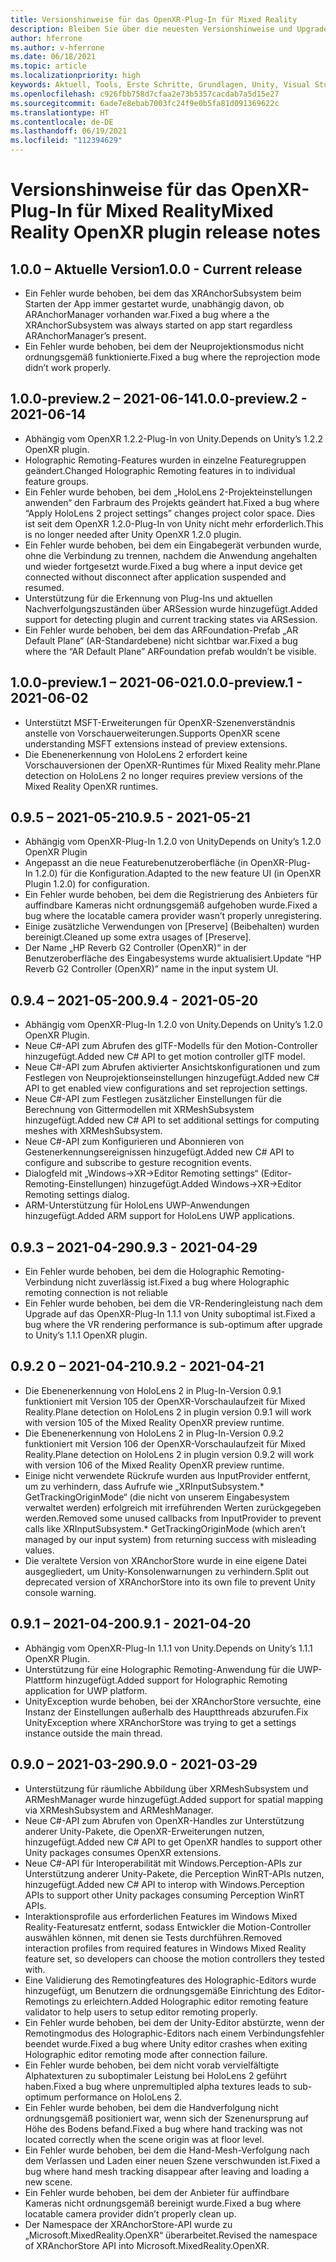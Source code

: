 ```yaml
---
title: Versionshinweise für das OpenXR-Plug-In für Mixed Reality
description: Bleiben Sie über die neuesten Versionshinweise und Upgrades für das OpenXR-Plug-In für Mixed Reality auf dem Laufenden.
author: hferrone
ms.author: v-hferrone
ms.date: 06/18/2021
ms.topic: article
ms.localizationpriority: high
keywords: Aktuell, Tools, Erste Schritte, Grundlagen, Unity, Visual Studio, Toolkit, Mixed Reality-Headset, Windows Mixed Reality-Headset, Virtual Reality-Headset, Installation, Windows, HoloLens, Emulator, Unreal, OpenXR
ms.openlocfilehash: c926fbb758d7cfaa2e73b5357cacdab7a5d15e27
ms.sourcegitcommit: 6ade7e8ebab7003fc24f9e0b5fa81d091369622c
ms.translationtype: HT
ms.contentlocale: de-DE
ms.lasthandoff: 06/19/2021
ms.locfileid: "112394629"
---
```

# <a name="mixed-reality-openxr-plugin-release-notes"></a><span data-ttu-id="cc9bc-104">Versionshinweise für das OpenXR-Plug-In für Mixed Reality</span><span class="sxs-lookup"><span data-stu-id="cc9bc-104">Mixed Reality OpenXR plugin release notes</span></span>

## <a name="100---current-release"></a><span data-ttu-id="cc9bc-105">1.0.0 – Aktuelle Version</span><span class="sxs-lookup"><span data-stu-id="cc9bc-105">1.0.0 - Current release</span></span>

* <span data-ttu-id="cc9bc-106">Ein Fehler wurde behoben, bei dem das XRAnchorSubsystem beim Starten der App immer gestartet wurde, unabhängig davon, ob ARAnchorManager vorhanden war.</span><span class="sxs-lookup"><span data-stu-id="cc9bc-106">Fixed a bug where a the XRAnchorSubsystem was always started on app start regardless ARAnchorManager’s present.</span></span>
* <span data-ttu-id="cc9bc-107">Ein Fehler wurde behoben, bei dem der Neuprojektionsmodus nicht ordnungsgemäß funktionierte.</span><span class="sxs-lookup"><span data-stu-id="cc9bc-107">Fixed a bug where the reprojection mode didn’t work properly.</span></span>

## <a name="100-preview2---2021-06-14"></a><span data-ttu-id="cc9bc-108">1.0.0-preview.2 – 2021-06-14</span><span class="sxs-lookup"><span data-stu-id="cc9bc-108">1.0.0-preview.2 - 2021-06-14</span></span>

* <span data-ttu-id="cc9bc-109">Abhängig vom OpenXR 1.2.2-Plug-In von Unity.</span><span class="sxs-lookup"><span data-stu-id="cc9bc-109">Depends on Unity’s 1.2.2 OpenXR plugin.</span></span>
* <span data-ttu-id="cc9bc-110">Holographic Remoting-Features wurden in einzelne Featuregruppen geändert.</span><span class="sxs-lookup"><span data-stu-id="cc9bc-110">Changed Holographic Remoting features in to individual feature groups.</span></span>
* <span data-ttu-id="cc9bc-111">Ein Fehler wurde behoben, bei dem „HoloLens 2-Projekteinstellungen anwenden“ den Farbraum des Projekts geändert hat.</span><span class="sxs-lookup"><span data-stu-id="cc9bc-111">Fixed a bug where “Apply HoloLens 2 project settings” changes project color space.</span></span> <span data-ttu-id="cc9bc-112">Dies ist seit dem OpenXR 1.2.0-Plug-In von Unity nicht mehr erforderlich.</span><span class="sxs-lookup"><span data-stu-id="cc9bc-112">This is no longer needed after Unity OpenXR 1.2.0 plugin.</span></span>
* <span data-ttu-id="cc9bc-113">Ein Fehler wurde behoben, bei dem ein Eingabegerät verbunden wurde, ohne die Verbindung zu trennen, nachdem die Anwendung angehalten und wieder fortgesetzt wurde.</span><span class="sxs-lookup"><span data-stu-id="cc9bc-113">Fixed a bug where a input device get connected without disconnect after application suspended and resumed.</span></span>
* <span data-ttu-id="cc9bc-114">Unterstützung für die Erkennung von Plug-Ins und aktuellen Nachverfolgungszuständen über ARSession wurde hinzugefügt.</span><span class="sxs-lookup"><span data-stu-id="cc9bc-114">Added support for detecting plugin and current tracking states via ARSession.</span></span>
* <span data-ttu-id="cc9bc-115">Ein Fehler wurde behoben, bei dem das ARFoundation-Prefab „AR Default Plane“ (AR-Standardebene) nicht sichtbar war.</span><span class="sxs-lookup"><span data-stu-id="cc9bc-115">Fixed a bug where the “AR Default Plane” ARFoundation prefab wouldn’t be visible.</span></span>

## <a name="100-preview1---2021-06-02"></a><span data-ttu-id="cc9bc-116">1.0.0-preview.1 – 2021-06-02</span><span class="sxs-lookup"><span data-stu-id="cc9bc-116">1.0.0-preview.1 - 2021-06-02</span></span>

* <span data-ttu-id="cc9bc-117">Unterstützt MSFT-Erweiterungen für OpenXR-Szenenverständnis anstelle von Vorschauerweiterungen.</span><span class="sxs-lookup"><span data-stu-id="cc9bc-117">Supports OpenXR scene understanding MSFT extensions instead of preview extensions.</span></span>
* <span data-ttu-id="cc9bc-118">Die Ebenenerkennung von HoloLens 2 erfordert keine Vorschauversionen der OpenXR-Runtimes für Mixed Reality mehr.</span><span class="sxs-lookup"><span data-stu-id="cc9bc-118">Plane detection on HoloLens 2 no longer requires preview versions of the Mixed Reality OpenXR runtimes.</span></span>

## <a name="095---2021-05-21"></a><span data-ttu-id="cc9bc-119">0.9.5 – 2021-05-21</span><span class="sxs-lookup"><span data-stu-id="cc9bc-119">0.9.5 - 2021-05-21</span></span>

* <span data-ttu-id="cc9bc-120">Abhängig vom OpenXR-Plug-In 1.2.0 von Unity</span><span class="sxs-lookup"><span data-stu-id="cc9bc-120">Depends on Unity’s 1.2.0 OpenXR Plugin</span></span>
* <span data-ttu-id="cc9bc-121">Angepasst an die neue Featurebenutzeroberfläche (in OpenXR-Plug-In 1.2.0) für die Konfiguration.</span><span class="sxs-lookup"><span data-stu-id="cc9bc-121">Adapted to the new feature UI (in OpenXR Plugin 1.2.0) for configuration.</span></span>
* <span data-ttu-id="cc9bc-122">Ein Fehler wurde behoben, bei dem die Registrierung des Anbieters für auffindbare Kameras nicht ordnungsgemäß aufgehoben wurde.</span><span class="sxs-lookup"><span data-stu-id="cc9bc-122">Fixed a bug where the locatable camera provider wasn’t properly unregistering.</span></span>
* <span data-ttu-id="cc9bc-123">Einige zusätzliche Verwendungen von [Preserve] (Beibehalten) wurden bereinigt.</span><span class="sxs-lookup"><span data-stu-id="cc9bc-123">Cleaned up some extra usages of [Preserve].</span></span>
* <span data-ttu-id="cc9bc-124">Der Name „HP Reverb G2 Controller (OpenXR)“ in der Benutzeroberfläche des Eingabesystems wurde aktualisiert.</span><span class="sxs-lookup"><span data-stu-id="cc9bc-124">Update “HP Reverb G2 Controller (OpenXR)” name in the input system UI.</span></span>

## <a name="094---2021-05-20"></a><span data-ttu-id="cc9bc-125">0.9.4 – 2021-05-20</span><span class="sxs-lookup"><span data-stu-id="cc9bc-125">0.9.4 - 2021-05-20</span></span>

* <span data-ttu-id="cc9bc-126">Abhängig vom OpenXR-Plug-In 1.2.0 von Unity.</span><span class="sxs-lookup"><span data-stu-id="cc9bc-126">Depends on Unity’s 1.2.0 OpenXR Plugin.</span></span>
* <span data-ttu-id="cc9bc-127">Neue C#-API zum Abrufen des glTF-Modells für den Motion-Controller hinzugefügt.</span><span class="sxs-lookup"><span data-stu-id="cc9bc-127">Added new C# API to get motion controller glTF model.</span></span>
* <span data-ttu-id="cc9bc-128">Neue C#-API zum Abrufen aktivierter Ansichtskonfigurationen und zum Festlegen von Neuprojektionseinstellungen hinzugefügt.</span><span class="sxs-lookup"><span data-stu-id="cc9bc-128">Added new C# API to get enabled view configurations and set reprojection settings.</span></span>
* <span data-ttu-id="cc9bc-129">Neue C#-API zum Festlegen zusätzlicher Einstellungen für die Berechnung von Gittermodellen mit XRMeshSubsystem hinzugefügt.</span><span class="sxs-lookup"><span data-stu-id="cc9bc-129">Added new C# API to set additional settings for computing meshes with XRMeshSubsystem.</span></span>
* <span data-ttu-id="cc9bc-130">Neue C#-API zum Konfigurieren und Abonnieren von Gestenerkennungsereignissen hinzugefügt.</span><span class="sxs-lookup"><span data-stu-id="cc9bc-130">Added new C# API to configure and subscribe to gesture recognition events.</span></span>
* <span data-ttu-id="cc9bc-131">Dialogfeld mit „Windows->XR->Editor Remoting settings“ (Editor-Remoting-Einstellungen) hinzugefügt.</span><span class="sxs-lookup"><span data-stu-id="cc9bc-131">Added Windows->XR->Editor Remoting settings dialog.</span></span>
* <span data-ttu-id="cc9bc-132">ARM-Unterstützung für HoloLens UWP-Anwendungen hinzugefügt.</span><span class="sxs-lookup"><span data-stu-id="cc9bc-132">Added ARM support for HoloLens UWP applications.</span></span>

## <a name="093---2021-04-29"></a><span data-ttu-id="cc9bc-133">0.9.3 – 2021-04-29</span><span class="sxs-lookup"><span data-stu-id="cc9bc-133">0.9.3 - 2021-04-29</span></span>

* <span data-ttu-id="cc9bc-134">Ein Fehler wurde behoben, bei dem die Holographic Remoting-Verbindung nicht zuverlässig ist.</span><span class="sxs-lookup"><span data-stu-id="cc9bc-134">Fixed a bug where Holographic remoting connection is not reliable</span></span>
* <span data-ttu-id="cc9bc-135">Ein Fehler wurde behoben, bei dem die VR-Renderingleistung nach dem Upgrade auf das OpenXR-Plug-In 1.1.1 von Unity suboptimal ist.</span><span class="sxs-lookup"><span data-stu-id="cc9bc-135">Fixed a bug where the VR rendering performance is sub-optimum after upgrade to Unity’s 1.1.1 OpenXR plugin.</span></span>

## <a name="092---2021-04-21"></a><span data-ttu-id="cc9bc-136">0.9.2 0 – 2021-04-21</span><span class="sxs-lookup"><span data-stu-id="cc9bc-136">0.9.2 - 2021-04-21</span></span>

* <span data-ttu-id="cc9bc-137">Die Ebenenerkennung von HoloLens 2 in Plug-In-Version 0.9.1 funktioniert mit Version 105 der OpenXR-Vorschaulaufzeit für Mixed Reality.</span><span class="sxs-lookup"><span data-stu-id="cc9bc-137">Plane detection on HoloLens 2 in plugin version 0.9.1 will work with version 105 of the Mixed Reality OpenXR preview runtime.</span></span>
* <span data-ttu-id="cc9bc-138">Die Ebenenerkennung von HoloLens 2 in Plug-In-Version 0.9.2 funktioniert mit Version 106 der OpenXR-Vorschaulaufzeit für Mixed Reality.</span><span class="sxs-lookup"><span data-stu-id="cc9bc-138">Plane detection on HoloLens 2 in plugin version 0.9.2 will work with version 106 of the Mixed Reality OpenXR preview runtime.</span></span>
* <span data-ttu-id="cc9bc-139">Einige nicht verwendete Rückrufe wurden aus InputProvider entfernt, um zu verhindern, dass Aufrufe wie „XRInputSubsystem.\* GetTrackingOriginMode“ (die nicht von unserem Eingabesystem verwaltet werden) erfolgreich mit irreführenden Werten zurückgegeben werden.</span><span class="sxs-lookup"><span data-stu-id="cc9bc-139">Removed some unused callbacks from InputProvider to prevent calls like XRInputSubsystem.\* GetTrackingOriginMode (which aren’t managed by our input system) from returning success with misleading values.</span></span>
* <span data-ttu-id="cc9bc-140">Die veraltete Version von XRAnchorStore wurde in eine eigene Datei ausgegliedert, um Unity-Konsolenwarnungen zu verhindern.</span><span class="sxs-lookup"><span data-stu-id="cc9bc-140">Split out deprecated version of XRAnchorStore into its own file to prevent Unity console warning.</span></span>

## <a name="091---2021-04-20"></a><span data-ttu-id="cc9bc-141">0.9.1 – 2021-04-20</span><span class="sxs-lookup"><span data-stu-id="cc9bc-141">0.9.1 - 2021-04-20</span></span>

* <span data-ttu-id="cc9bc-142">Abhängig vom OpenXR-Plug-In 1.1.1 von Unity.</span><span class="sxs-lookup"><span data-stu-id="cc9bc-142">Depends on Unity’s 1.1.1 OpenXR Plugin.</span></span>
* <span data-ttu-id="cc9bc-143">Unterstützung für eine Holographic Remoting-Anwendung für die UWP-Plattform hinzugefügt.</span><span class="sxs-lookup"><span data-stu-id="cc9bc-143">Added support for Holographic Remoting application for UWP platform.</span></span>
* <span data-ttu-id="cc9bc-144">UnityException wurde behoben, bei der XRAnchorStore versuchte, eine Instanz der Einstellungen außerhalb des Hauptthreads abzurufen.</span><span class="sxs-lookup"><span data-stu-id="cc9bc-144">Fix UnityException where XRAnchorStore was trying to get a settings instance outside the main thread.</span></span>

## <a name="090---2021-03-29"></a><span data-ttu-id="cc9bc-145">0.9.0 – 2021-03-29</span><span class="sxs-lookup"><span data-stu-id="cc9bc-145">0.9.0 - 2021-03-29</span></span>

* <span data-ttu-id="cc9bc-146">Unterstützung für räumliche Abbildung über XRMeshSubsystem und ARMeshManager wurde hinzugefügt.</span><span class="sxs-lookup"><span data-stu-id="cc9bc-146">Added support for spatial mapping via XRMeshSubsystem and ARMeshManager.</span></span>
* <span data-ttu-id="cc9bc-147">Neue C#-API zum Abrufen von OpenXR-Handles zur Unterstützung anderer Unity-Pakete, die OpenXR-Erweiterungen nutzen, hinzugefügt.</span><span class="sxs-lookup"><span data-stu-id="cc9bc-147">Added new C# API to get OpenXR handles to support other Unity packages consumes OpenXR extensions.</span></span>
* <span data-ttu-id="cc9bc-148">Neue C#-API für Interoperabilität mit Windows.Perception-APIs zur Unterstützung anderer Unity-Pakete, die Perception WinRT-APIs nutzen, hinzugefügt.</span><span class="sxs-lookup"><span data-stu-id="cc9bc-148">Added new C# API to interop with Windows.Perception APIs to support other Unity packages consuming Perception WinRT APIs.</span></span>
* <span data-ttu-id="cc9bc-149">Interaktionsprofile aus erforderlichen Features im Windows Mixed Reality-Featuresatz entfernt, sodass Entwickler die Motion-Controller auswählen können, mit denen sie Tests durchführen.</span><span class="sxs-lookup"><span data-stu-id="cc9bc-149">Removed interaction profiles from required features in Windows Mixed Reality feature set, so developers can choose the motion controllers they tested with.</span></span>
* <span data-ttu-id="cc9bc-150">Eine Validierung des Remotingfeatures des Holographic-Editors wurde hinzugefügt, um Benutzern die ordnungsgemäße Einrichtung des Editor-Remotings zu erleichtern.</span><span class="sxs-lookup"><span data-stu-id="cc9bc-150">Added Holographic editor remoting feature validator to help users to setup editor remoting properly.</span></span>
* <span data-ttu-id="cc9bc-151">Ein Fehler wurde behoben, bei dem der Unity-Editor abstürzte, wenn der Remotingmodus des Holographic-Editors nach einem Verbindungsfehler beendet wurde.</span><span class="sxs-lookup"><span data-stu-id="cc9bc-151">Fixed a bug where Unity editor crashes when exiting Holographic editor remoting mode after connection failure.</span></span>
* <span data-ttu-id="cc9bc-152">Ein Fehler wurde behoben, bei dem nicht vorab vervielfältigte Alphatexturen zu suboptimaler Leistung bei HoloLens 2 geführt haben.</span><span class="sxs-lookup"><span data-stu-id="cc9bc-152">Fixed a bug where unpremultipled alpha textures leads to sub-optimum performance on HoloLens 2.</span></span>
* <span data-ttu-id="cc9bc-153">Ein Fehler wurde behoben, bei dem die Handverfolgung nicht ordnungsgemäß positioniert war, wenn sich der Szenenursprung auf Höhe des Bodens befand.</span><span class="sxs-lookup"><span data-stu-id="cc9bc-153">Fixed a bug where hand tracking was not located correctly when the scene origin was at floor level.</span></span>
* <span data-ttu-id="cc9bc-154">Ein Fehler wurde behoben, bei dem die Hand-Mesh-Verfolgung nach dem Verlassen und Laden einer neuen Szene verschwunden ist.</span><span class="sxs-lookup"><span data-stu-id="cc9bc-154">Fixed a bug where hand mesh tracking disappear after leaving and loading a new scene.</span></span>
* <span data-ttu-id="cc9bc-155">Ein Fehler wurde behoben, bei dem der Anbieter für auffindbare Kameras nicht ordnungsgemäß bereinigt wurde.</span><span class="sxs-lookup"><span data-stu-id="cc9bc-155">Fixed a bug where locatable camera provider didn’t properly clean up.</span></span>
* <span data-ttu-id="cc9bc-156">Der Namespace der XRAnchorStore-API wurde zu „Microsoft.MixedReality.OpenXR“ überarbeitet.</span><span class="sxs-lookup"><span data-stu-id="cc9bc-156">Revised the namespace of XRAnchorStore API into Microsoft.MixedReality.OpenXR.</span></span>